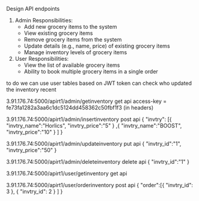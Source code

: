 Design API endpoints
1. Admin Responsibilities:
   - Add new grocery items to the system
   - View existing grocery items
   - Remove grocery items from the system
   - Update details (e.g., name, price) of existing grocery items
   - Manage inventory levels of grocery items
2. User Responsibilities:
   - View the list of available grocery items
   - Ability to book multiple grocery items in a single order
  

to do
we can use user tables based on JWT token
can check who updated the inventory recent


3.91.176.74:5000/apirt1/admin/getinventory get api
access-key = fe73fa1282a3aa6c1dc5124dd458362c50fbf1f3 (in headers)

3.91.176.74:5000/apirt1/admin/insertinventory post api
{
   "invtry": [{
        "invtry_name":"Horlics",
        "invtry_price":"5"
    }
    ,{
        "invtry_name":"BOOST",
        "invtry_price":"10"
    }
    ]
}

3.91.176.74:5000/apirt1/admin/updateinventory put api
{
    "invtry_id":"1",
    "invtry_price":"50"
}

3.91.176.74:5000/apirt1/admin/deleteinventory delete api
{
    "invtry_id":"1"
}

3.91.176.74:5000/apirt1/user/getinventory get api

3.91.176.74:5000/apirt1/user/orderinventory post api
{
    "order":[{
        "invtry_id": 3
    },
    {
        "invtry_id": 2
    }
    ]
}
